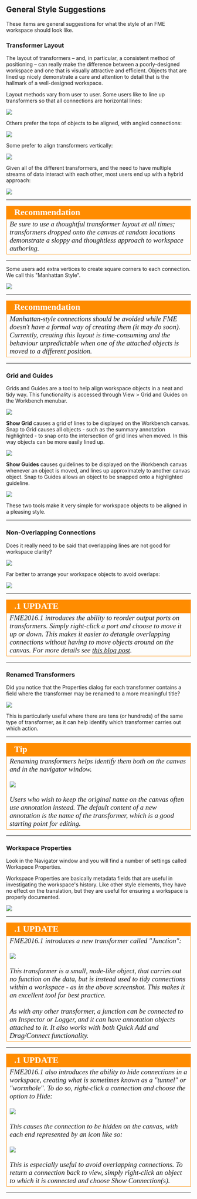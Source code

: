 ## General Style Suggestions ##
These items are general suggestions for what the style of an FME workspace should look like.

### Transformer Layout ###
The layout of transformers – and, in particular, a consistent method of positioning – can really make the difference between a poorly-designed workspace and one that is visually attractive and efficient. Objects that are lined up nicely demonstrate a care and attention to detail that is the hallmark of a well-designed workspace.

Layout methods vary from user to user. Some users like to line up transformers so that all connections are horizontal lines:

![](./Images/Img3.17.StraightConnectionTransformers.png)

Others prefer the tops of objects to be aligned, with angled connections:

![](./Images/Img3.18.AlignedTopTransformers.png)

Some prefer to align transformers vertically:

![](./Images/Img3.19.VerticallyAlignedTransformers.png)

Given all of the different transformers, and the need to have multiple streams of data interact with each other, most users end up with a hybrid approach:

![](./Images/Img3.21.CombinedLayoutMethods.png)


---

<!--Tip Section--> 

<table style="border-spacing: 0px">
<tr>
<td style="vertical-align:middle;background-color:darkorange;border: 2px solid darkorange">
<i class="fa fa-info-circle fa-lg fa-pull-left fa-fw" style="color:white;padding-right: 12px;vertical-align:text-top"></i>
<span style="color:white;font-size:x-large;font-weight: bold;font-family:serif">Recommendation</span>
</td>
</tr>

<tr>
<td style="border: 1px solid darkorange">
<span style="font-family:serif; font-style:italic; font-size:larger">
Be sure to use a thoughtful transformer layout at all times; transformers dropped onto the canvas at random locations demonstrate a sloppy and thoughtless approach to workspace authoring.
</span>
</td>
</tr>
</table>

---

Some users add extra vertices to create square corners to each connection. We call this "Manhattan Style".

![](./Images/Img3.20.ManhattanStyleTransformers.png)

---

<!--Tip Section--> 

<table style="border-spacing: 0px">
<tr>
<td style="vertical-align:middle;background-color:darkorange;border: 2px solid darkorange">
<i class="fa fa-info-circle fa-lg fa-pull-left fa-fw" style="color:white;padding-right: 12px;vertical-align:text-top"></i>
<span style="color:white;font-size:x-large;font-weight: bold;font-family:serif">Recommendation</span>
</td>
</tr>

<tr>
<td style="border: 1px solid darkorange">
<span style="font-family:serif; font-style:italic; font-size:larger">
Manhattan-style connections should be avoided while FME doesn't have a formal way of creating them (it may do soon). Currently, creating this layout is time-consuming and the behaviour unpredictable when one of the attached objects is moved to a different position.
</span>
</td>
</tr>
</table>

---


### Grid and Guides ###
Grids and Guides are a tool to help align workspace objects in a neat and tidy way. This functionality is accessed through View > Grid and Guides on the Workbench menubar.

![](./Images/Img3.24.GridAndGuideMenu.png)

**Show Grid** causes a grid of lines to be displayed on the Workbench canvas. Snap to Grid causes all objects - such as the summary annotation highlighted - to snap onto the intersection of grid lines when moved. In this way objects can be more easily lined up.

![](./Images/Img3.22.GridOptions.png)

**Show Guides** causes guidelines to be displayed on the Workbench canvas whenever an object is moved, and lines up approximately to another canvas object. Snap to Guides allows an object to be snapped onto a highlighted guideline.

![](./Images/Img3.23.GuideOptions.png)

These two tools make it very simple for workspace objects to be aligned in a pleasing style.

---

### Non-Overlapping Connections ###
Does it really need to be said that overlapping lines are not good for workspace clarity?

![](./Images/Img3.25.OverlappingConnections.png)

Far better to arrange your workspace objects to avoid overlaps:

![](./Images/Img3.26.NonOverlappingConnections.png)

---

<!--Updated Section--> 

<table style="border-spacing: 0px">
<tr>
<td style="vertical-align:middle;background-color:darkorange;border: 2px solid darkorange">
<i class="fa fa-bolt fa-lg fa-pull-left fa-fw" style="color:white;padding-right: 12px;vertical-align:text-top"></i>
<span style="color:white;font-size:x-large;font-weight: bold;font-family:serif">.1 UPDATE</span>
</td>
</tr>

<tr>
<td style="border: 1px solid darkorange">
<span style="font-family:serif; font-style:italic; font-size:larger">
FME2016.1 introduces the ability to reorder output ports on transformers. Simply right-click a port and choose to move it up or down. This makes it easier to detangle overlapping connections without having to move objects around on the canvas. For more details see <a href="https://blog.safe.com/2016/04/fmeevangelist149">this blog post</a>.
</span>
</td>
</tr>
</table>

---

### Renamed Transformers ###
Did you notice that the Properties dialog for each transformer contains a field where the transformer may be renamed to a more meaningful title?

![](./Images/Img3.27.RenamingTransformers.png)

This is particularly useful where there are tens (or hundreds) of the same type of transformer, as it can help identify which transformer carries out which action.

---

<!--Tip Section--> 

<table style="border-spacing: 0px">
<tr>
<td style="vertical-align:middle;background-color:darkorange;border: 2px solid darkorange">
<i class="fa fa-info-circle fa-lg fa-pull-left fa-fw" style="color:white;padding-right: 12px;vertical-align:text-top"></i>
<span style="color:white;font-size:x-large;font-weight: bold;font-family:serif">Tip</span>
</td>
</tr>

<tr>
<td style="border: 1px solid darkorange">
<span style="font-family:serif; font-style:italic; font-size:larger">
Renaming transformers helps identify them both on the canvas and in the navigator window.
<br><br><img src="./Images/Img3.28.RenamedTransformersInNavigator.png">
<br><br>Users who wish to keep the original name on the canvas often use annotation instead. The default content of a new annotation is the name of the transformer, which is a good starting point for editing.
</span>
</td>
</tr>
</table>

---

### Workspace Properties ###

Look in the Navigator window and you will find a number of settings called Workspace Properties. 

Workspace Properties are basically metadata fields that are useful in investigating the workspace's history. Like other style elements, they have no effect on the translation, but they are useful for ensuring a workspace is properly documented.

![](./Images/Img3.99.WorkspaceProperties.png)

---

<!--Updated Section--> 

<table style="border-spacing: 0px">
<tr>
<td style="vertical-align:middle;background-color:darkorange;border: 2px solid darkorange">
<i class="fa fa-bolt fa-lg fa-pull-left fa-fw" style="color:white;padding-right: 12px;vertical-align:text-top"></i>
<span style="color:white;font-size:x-large;font-weight: bold;font-family:serif">.1 UPDATE</span>
</td>
</tr>

<tr>
<td style="border: 1px solid darkorange">
<span style="font-family:serif; font-style:italic; font-size:larger">
FME2016.1 introduces a new transformer called "Junction":
<br><br><img src="./Images/Img3.99a.JunctionTransformers.png">
<br><br>This transformer is a small, node-like object, that carries out no function on the data, but is instead used to tidy connections within a workspace - as in the above screenshot. This makes it an excellent tool for best practice.
<br><br>As with any other transformer, a junction can be connected to an Inspector or Logger, and it can have annotation objects attached to it. It also works with both Quick Add and Drag/Connect functionality.
</span>
</td>
</tr>
</table>

---

<!--Updated Section--> 

<table style="border-spacing: 0px">
<tr>
<td style="vertical-align:middle;background-color:darkorange;border: 2px solid darkorange">
<i class="fa fa-bolt fa-lg fa-pull-left fa-fw" style="color:white;padding-right: 12px;vertical-align:text-top"></i>
<span style="color:white;font-size:x-large;font-weight: bold;font-family:serif">.1 UPDATE</span>
</td>
</tr>

<tr>
<td style="border: 1px solid darkorange">
<span style="font-family:serif; font-style:italic; font-size:larger">
FME2016.1 also introduces the ability to hide connections in a workspace, creating what is sometimes known as a "tunnel" or "wormhole". To do so, right-click a connection and choose the option to Hide:
<br><br><img src="./Images/Img3.99b.HideConnection.png">
<br><br>This causes the connection to be hidden on the canvas, with each end represented by an icon like so:
<br><br><img src="./Images/Img3.99c.HiddenConnection.png">
<br><br>This is especially useful to avoid overlapping connections. To return a connection back to view, simply right-click an object to which it is connected and choose Show Connection(s).
</span>
</td>
</tr>
</table>

---
